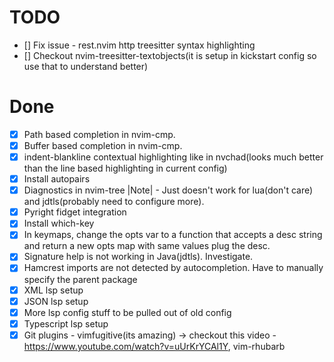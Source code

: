 # TODO

- [] Fix issue - rest.nvim http treesitter syntax highlighting
- [] Checkout nvim-treesitter-textobjects(it is setup in kickstart config so use that to understand better)

# Done

- [x] Path based completion in nvim-cmp.
- [x] Buffer based completion in nvim-cmp.
- [x] indent-blankline contextual highlighting like in nvchad(looks much better than the line based highlighting in current config)
- [x] Install autopairs
- [x] Diagnostics in nvim-tree |Note| -  Just doesn't work for lua(don't care) and jdtls(probably need to configure more).
- [x] Pyright fidget integration
- [x] Install which-key
- [x] In keymaps, change the opts var to a function that accepts a desc string and return a new opts map with same values plug the desc.
- [x] Signature help is not working in Java(jdtls). Investigate.
- [x] Hamcrest imports are not detected by autocompletion. Have to manually specify the parent package
- [x] XML lsp setup
- [x] JSON lsp setup
- [x] More lsp config stuff to be pulled out of old config
- [x] Typescript lsp setup
- [x] Git plugins - vimfugitive(its amazing) -> checkout this video - https://www.youtube.com/watch?v=uUrKrYCAl1Y, vim-rhubarb
